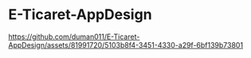 # E-Ticaret-AppDesign



https://github.com/duman011/E-Ticaret-AppDesign/assets/81991720/5103b8f4-3451-4330-a29f-6bf139b73801

